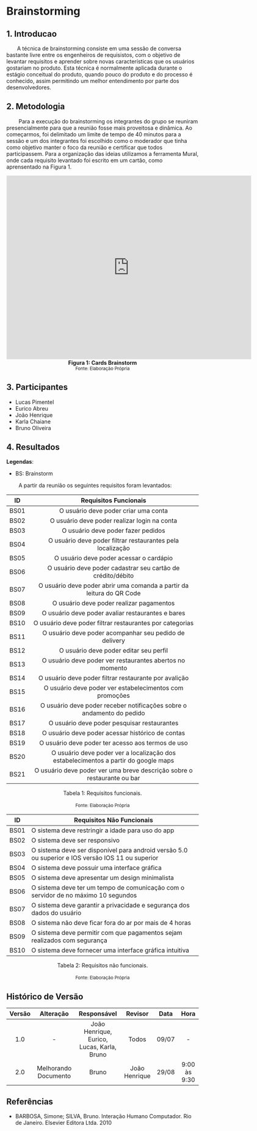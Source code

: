 # Brainstorming

## 1. Introducao

&emsp;&emsp;A técnica de brainstorming consiste em uma sessão de conversa bastante livre entre os engenheiros de requisistos, com o objetivo de levantar requisitos e aprender sobre novas características que os usuários gostariam no produto. Esta técnica é normalmente aplicada durante o estágio conceitual do produto, quando pouco do produto e do processo é conhecido, assim permitindo um melhor entendimento por parte dos desenvolvedores.

## 2. Metodologia

&emsp;&emsp; Para a execução do brainstorming os integrantes do grupo se reuniram presencialmente para que a reunião fosse mais proveitosa e dinâmica. Ao começarmos, foi delimitado um limite de tempo de 40 minutos para a sessão e um dos integrantes foi escolhido como o moderador que tinha como objetivo manter o foco da reunião e certificar que todos participassem. Para a organização das ideias utilizamos a ferramenta Mural, onde cada requisito levantado foi escrito em um cartão, como aprensentado na Figura 1.

<iframe src='https://app.mural.co/embed/ebdc3b56-9c6b-4ac5-b270-32cedb7a4f96'
        width='100%'
        height='480px'
        style='min-width: 640px; min-height: 480px; background-color: #f4f4f4; border: 1px solid #efefef'
        sandbox='allow-same-origin allow-scripts allow-modals allow-popups allow-popups-to-escape-sandbox'>
</iframe>
<figcaption align='center'>
    <b>Figura 1: Cards Brainstorm</b>
    <br><small>Fonte: Elaboração Própria</small>
</figcaption>

## 3. Participantes

- Lucas Pimentel
- Eurico Abreu
- João Henrique
- Karla Chaiane
- Bruno Oliveira

## 4. Resultados

**Legendas**:

- BS: Brainstorm

&emsp;&emsp; A partir da reunião os seguintes requisitos foram levantados:

<center>

| ID |                                Requisitos Funcionais                                |
| :----: | :---------------------------------------------------------------------------------: |
|  BS01  |                        O usuário deve poder criar uma conta                         |
|  BS02  |                    O usuário deve poder realizar login na conta                     |
|  BS03  |                         O usuário deve poder fazer pedidos                          |
|  BS04  |             O usuário deve poder filtrar restaurantes pela localização              |
|  BS05  |                       O usuário deve poder acessar o cardápio                       |
|  BS06  |             O usuário deve poder cadastrar seu cartão de crédito/débito             |
|  BS07  |        O usuário deve poder abrir uma comanda a partir da leitura do QR Code        |
|  BS08  |                      O usuário deve poder realizar pagamentos                       |
|  BS09  |                  O usuário deve poder avaliar restaurantes e bares                  |
|  BS10  |              O usuário deve poder filtrar restaurantes por categorias               |
|  BS11  |                O usuário deve poder acompanhar seu pedido de delivery               |
|  BS12  |                       O usuário deve poder editar seu perfil                        |
|  BS13  |              O usuário deve poder ver restaurantes abertos no momento               |
|  BS14  |                O usuário deve poder filtrar restaurante por avalição                |
|  BS15  |               O usuário deve poder ver estabelecimentos com promoções               |
|  BS16  |        O usuário deve poder receber notificações sobre o andamento do pedido        |
|  BS17  |                     O usuário deve poder pesquisar restaurantes                     |
|  BS18  |                  O usuário deve poder acessar histórico de contas                   |
|  BS19  |                  O usuário deve poder ter acesso aos termos de uso                  |
|  BS20  | O usuário deve poder ver a localização dos estabelecimentos a partir do google maps |
|  BS21  |       O usuário deve poder ver uma breve descrição sobre o restaurante ou bar       |

<figcaption>Tabela 1: Requisitos funcionais.</figcaption>
<br><small>Fonte: Elaboração Própria</small>

| ID | Requisitos Não Funcionais                                                                         |
| ------ | ------------------------------------------------------------------------------------------------- |
| BS01   | O sistema deve restringir a idade para uso do app                                                 |
| BS02   | O sistema deve ser responsivo                                                                     |
| BS03   | O sistema deve ser disponível para android versão 5.0 ou superior e IOS versão IOS 11 ou superior |
| BS04   | O sistema deve possuir uma interface gráfica                                                      |
| BS05   | O sistema deve apresentar um design minimalista                                                   |
| BS06   | O sistema deve ter um tempo de comunicação com o servidor de no máximo 10 segundos                |
| BS07   | O sistema deve garantir a privacidade e segurança dos dados do usuário                            |
| BS08   | O sistema não deve ficar fora do ar por mais de 4 horas                                           |
| BS09   | O sistema deve permitir com que pagamentos sejam realizados com segurança                         |
| BS10   | O sistema deve fornecer uma interface gráfica intuitiva                                           |

<figcaption>Tabela 2: Requisitos não funcionais.</figcaption>
<br><small>Fonte: Elaboração Própria</small>

</center>

## Histórico de Versão

| Versão |      Alteração       |                Responsável                 |    Revisor    | Data  |     Hora     |
| :----: | :------------------: | :----------------------------------------: | :-----------: | :---: | :----------: |
|  1.0   |          -           | João Henrique, Eurico, Lucas, Karla, Bruno |     Todos     | 09/07 |      -       |
|  2.0   | Melhorando Documento |                   Bruno                    | João Henrique | 29/08 | 9:00 às 9:30 |

## Referências

- BARBOSA, Simone; SILVA, Bruno. Interação Humano Computador. Rio de Janeiro. Elsevier Editora Ltda. 2010
